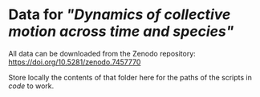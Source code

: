 # Data for _"Dynamics of collective motion across time and species"_

All data can be downloaded from the Zenodo repository: https://doi.org/10.5281/zenodo.7457770

Store locally the contents of that folder here for the paths of the scripts in _code_ to work.


